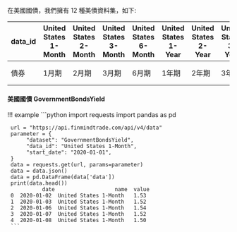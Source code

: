 在美國國債，我們擁有 12 種美債資料集，如下:




| data_id|	United States 1-Month|	United States 2-Month|	United States 3-Month|	United States 6-Month|	United States 1-Year|	United States 2-Year|	United States 3-Year|	United States 5-Year|	United States 7-Year|	United States 10-Year|	United States 20-Year|	United States 30-Year    	|
|---------	|--------	|--------	|--------	|--------	|--------	|--------	|--------	|--------	|--------	|--------	|--------	|--------	|
| 債券|	1月期|	2月期|	3月期|	6月期|	1年期|	2年期|	3年期|	5年期|	7年期|	10年期|	20年期|	30年期| 	|


#### 美國國債 GovernmentBondsYield

!!! example
     ```python
     import requests
     import pandas as pd

     url = "https://api.finmindtrade.com/api/v4/data"
     parameter = {
          "dataset": "GovernmentBondsYield",
          "data_id": "United States 1-Month",
          "start_date": "2020-01-01",
     }
     data = requests.get(url, params=parameter)
     data = data.json()
     data = pd.DataFrame(data['data'])
     print(data.head())
               date                   name  value
     0  2020-01-02  United States 1-Month   1.53
     1  2020-01-03  United States 1-Month   1.52
     2  2020-01-06  United States 1-Month   1.54
     3  2020-01-07  United States 1-Month   1.52
     4  2020-01-08  United States 1-Month   1.50
     ```

